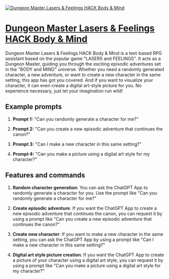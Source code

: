 [![Dungeon Master Lasers & Feelings HACK Body & Mind](https://files.oaiusercontent.com/file-bOGP4cowAHYWL0zt8HTXmDem?se=2123-10-16T23%3A28%3A31Z&sp=r&sv=2021-08-06&sr=b&rscc=max-age%3D31536000%2C%20immutable&rscd=attachment%3B%20filename%3DDALL%25C2%25B7E%25202023-11-09%252017.10.21%2520-%2520A%2520split-themed%2520logo%2520with%2520the%2520left%2520half%2520showcasing%2520a%2520fantasy%2520human%2520in%2520medieval%2520armor%252C%2520and%2520the%2520right%2520half%2520a%2520futuristic%2520robot.%2520The%2520human%2520side%2520features%2520an.png&sig=44TBznmCIPOzzG%2BQnNNrspuTOWnjdrSB2FrEvcRiBdE%3D)](https://chat.openai.com/g/g-uLQtDGPAu-dungeon-master-lasers-feelings-hack-body-mind)

# [Dungeon Master Lasers & Feelings HACK Body & Mind](https://chat.openai.com/g/g-uLQtDGPAu-dungeon-master-lasers-feelings-hack-body-mind)

Dungeon Master Lasers & Feelings HACK Body & Mind is a text-based RPG assistant based on the popular game "LASERS and FEELINGS". It acts as a Dungeon Master, guiding you through the exciting episodic adventures set in the "BODY and MIND" universe. Whether you need a randomly generated character, a new adventure, or want to create a new character in the same setting, this app has got you covered. And if you want to visualize your character, it can even create a digital art-style picture for you. No experience necessary, just let your imagination run wild!

## Example prompts

1. **Prompt 1:** "Can you randomly generate a character for me?"

2. **Prompt 2:** "Can you create a new episodic adventure that continues the canon?"

3. **Prompt 3:** "Can I make a new character in this same setting?"

4. **Prompt 4:** "Can you make a picture using a digital art style for my character?"

## Features and commands

1. **Random character generation**: You can ask the ChatGPT App to randomly generate a character for you. Use the prompt like "Can you randomly generate a character for me?"

2. **Create episodic adventure**: If you want the ChatGPT App to create a new episodic adventure that continues the canon, you can request it by using a prompt like "Can you create a new episodic adventure that continues the canon?"

3. **Create new character**: If you want to make a new character in the same setting, you can ask the ChatGPT App by using a prompt like "Can I make a new character in this same setting?"

4. **Digital art style picture creation**: If you want the ChatGPT App to create a picture of your character using a digital art style, you can request it by using a prompt like "Can you make a picture using a digital art style for my character?"